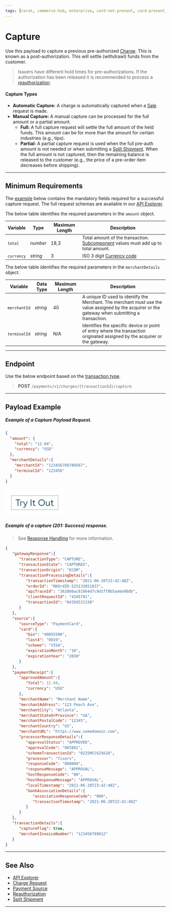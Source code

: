 ```yaml
---
tags: [carat, commerce-hub, enterprise, card-not-present, card-present, capture, settle, payments, post-auth, completion, api-reference,]
---
```


# Capture

Use this payload to capture a previous pre-authorized [Charge](?path=docs/Resources/API-Documents/Payments/Charges.md). This is known as a post-authorization. This will settle (withdrawl) funds from the customer.

<!-- theme: warning -->
> Issuers have different hold times for pre-authorizations. If the authorization has been released it is recommended to process a [reauthorization](?path=docs/Resources/Guides/Authorizations/Re-Auth.md).

#### Capture Types

- **Automatic Capture:** A charge is automatically captured when a [Sale](?path=docs/Resources/FAQs-Glossary/Glossary.md#sale) <!--or [Deferred Payment](?path=docs/Resources/Guides/Bill-Payments/Deferred-Payment.md)--> request is made.
- **Manual Capture:** A manual capture can be processed for the full amount or a partial amount.
  - **Full:** A full capture request will settle the full amount of the held funds. This amount can be for more than the amount for certain industries (e.g., tips).
  - **Partial:** A partial capture request is used when the full pre-auth amount is not needed or when submitting a [Split Shipment](?path=docs/Resources/Guides/Split-Shipment.md). When the full amount is not captured, then the remaining balance is released to the customer (e.g., the price of a pre-order item decreases before shipping).

---

## Minimum Requirements

The [example](#payload-example) below contains the mandatory fields required for a successful capture request. The full request schemas are available in our [API Explorer](../api/?type=post&path=/payments/v1/capture).

<!--
type: tab
title: amount
-->

The below table identifies the required parameters in the `amount` object.

| Variable | Type | Maximum Length | Description |
| -------- | -- | ------------ | ------------------ |
| `total` | *number* | 18,3  | Total amount of the transaction. [Subcomponent](?path=docs/Resources/Master-Data/Amount-Components.md) values must add up to total amount. |
| `currency` | *string* | 3 | ISO 3 digit [Currency code](?path=docs/Resources/Master-Data/Currency-Code.md) |

<!--
type: tab
title: merchantDetails 
-->

The below table identifies the required parameters in the `merchantDetails` object.

| Variable | Data Type| Maximum Length | Description |
|---------|----------|----------------|---------|
|`merchantId` | *string* | 40 | A unique ID used to identify the Merchant. The merchant must use the value assigned by the acquirer or the gateway when submitting a transaction. |
|`terminalId` | *string* | N/A |Identifies the specific device or point of entry where the transaction originated assigned by the acquirer or the gateway. |

<!-- type: tab-end -->

---

## Endpoint
Use the below endpoint based on the [transaction type](?path=docs/Resources/Guides/Transaction-Types.md).
<!-- theme: success -->
>**POST** `/payments/v1/charges/{transactionId}/capture`

---

## Payload Example

<!--
type: tab
title: Request
-->

##### Example of a Capture Payload Request.

```json
{
  "amount": {
    "total": "12.04",
    "currency": "USD"
  },
  "merchantDetails":{
    "merchantId": "123456789789567",
    "terminalId": "123456"
  }
}
```

[![Try it out](../../../../assets/images/button.png)](../api/?type=post&path=/payments/v1/charges/{transactionId}/capture)

<!--
type: tab
title: Response
-->

##### Example of a capture (201: Success) response.

<!-- theme: info -->

> See [Response Handling](?path=docs/Resources/Guides/Response-Codes/Response-Handling.md) for more information.

```json
{
   "gatewayResponse":{
      "transactionType": "CAPTURE",
      "transactionState": "CAPTURED",
      "transactionOrigin": "ECOM",
      "transactionProcessingDetails":{
         "transactionTimestamp": "2021-06-20T23:42:48Z",
         "orderId": "RKOrdID-525133851837",
         "apiTraceId": "362866ac81864d7c9d1ff8b5aa6e98db",
         "clientRequestId": "4345791",
         "transactionId": "84356531338"
      }
   },
   "source":{
      "sourceType": "PaymentCard",
      "card":{
         "bin": "40055500",
         "last4": "0019",
         "scheme": "VISA",
         "expirationMonth": "10",
         "expirationYear": "2030"
      }
   },
   "paymentReceipt":{
      "approvedAmount":{
         "total": 12.04,
         "currency": "USD"
      },
      "merchantName": "Merchant Name",
      "merchantAddress": "123 Peach Ave",
      "merchantCity": "Atlanta",
      "merchantStateOrProvince": "GA",
      "merchantPostalCode": "12345",
      "merchantCountry": "US",
      "merchantURL": "https://www.somedomain.com",
      "processorResponseDetails":{
         "approvalStatus": "APPROVED",
         "approvalCode": "OK5882",
         "schemeTransactionId": "0225MCC625628",
         "processor": "fiserv",
         "responseCode": "000000",
         "responseMessage": "APPROVAL",
         "hostResponseCode": "00",
         "hostResponseMessage": "APPROVAL",
         "localTimestamp": "2021-06-20T23:42:48Z",
         "bankAssociationDetails":{
            "associationResponseCode": "000",
            "transactionTimestamp": "2021-06-20T23:42:48Z"
         }
      }
   },
   "transactionDetails":{
      "captureFlag": true,
      "merchantInvoiceNumber": "123456789012"
   }
}
```

<!-- type: tab-end -->

---

## See Also

- [API Explorer](../api/?type=post&path=/payments/v1/capture)
- [Charge Request](?path=docs/Resources/API-Documents/Payments/Charges.md)
- [Payment Source](?path=docs/Resources/Guides/Payment-Sources/Source-Type.md)
- [Reauthorization](?path=docs/Resources/Guides/Authorizations/Re-Auth.md)
- [Split Shipment](?path=docs/Resources/Guides/Split-Shipment.md)

---
